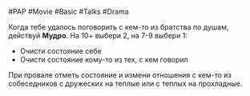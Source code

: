 #PAP #Movie #Basic #Talks #Drama 

Когда тебе удалось поговорить с кем-то из братства по душам, действуй **Мудро**.
На 10+ выбери 2, на 7-9 выбери 1: 
- Очисти состояние себе 
- Очисти состояние кому-то из тех, с кем говорил 

При провале отметь состояние и измени отношения с кем-то из собеседников с дружеских на теплые или с теплых на прохладные.